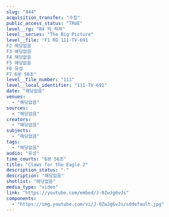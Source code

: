 ```yaml
---
slug: "844"
acquisition_transfer: "수집"
public_access_status: "TRUE"
level__rg: "R4 빅 픽쳐"
level__series: "The Big Picture"
level__file: "F1 RG 111-TV-691
F2 해당없음
F3 해당없음
F4 해당없음
F5 해당없음
F6 유성
F7 6분 56초"
level__file_number: "111"
level__local_identifier: "111-TV-691"
date: "해당없음"
venues: 
  - "해당없음"
sources: 
  - "해당없음"
creators: 
  - "해당없음"
subjects: 
  - "해당없음"
tags: 
  - "해당없음"
audio: "유성"
time_courts: "6분 56초"
title: "Claws for the Eagle 2"
description_status: "-"
description: "해당없음"
shotlist: "해당없음"
media_type: "video"
link: "https://youtube.com/embed/J-0ZwJg6vJs"
components: 
  - "https://img.youtube.com/vi/J-0ZwJg6vJs/sddefault.jpg"
---
```

